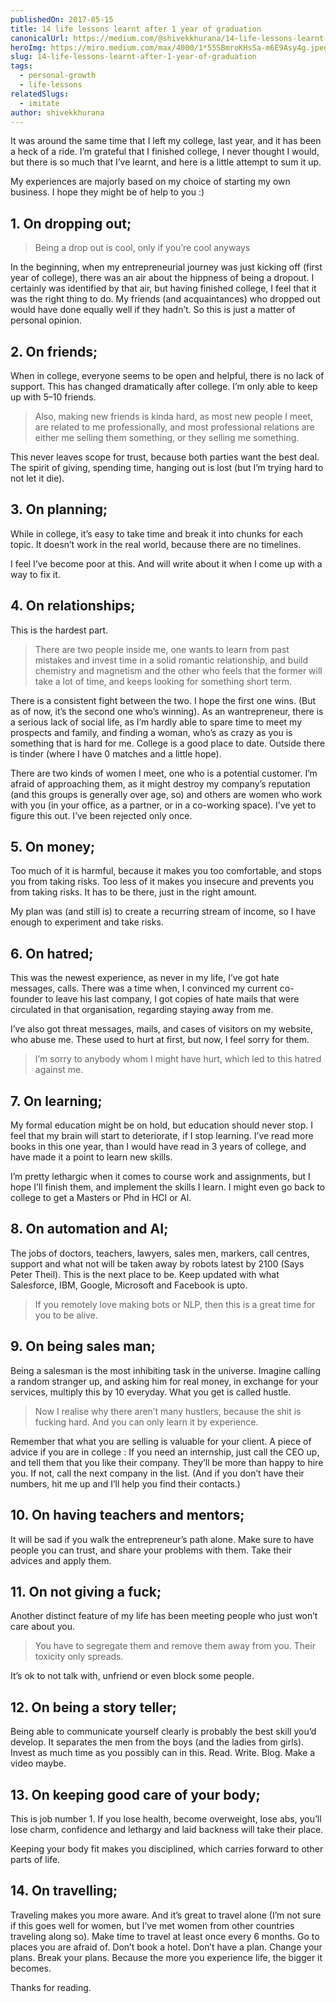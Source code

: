 ```yaml
---
publishedOn: 2017-05-15
title: 14 life lessons learnt after 1 year of graduation
canonicalUrl: https://medium.com/@shivekkhurana/14-life-lessons-learnt-after-1-year-of-graduation-423de966c4a0
heroImg: https://miro.medium.com/max/4000/1*55SBmroKHsSa-m6E9Asy4g.jpeg
slug: 14-life-lessons-learnt-after-1-year-of-graduation
tags:
  - personal-growth
  - life-lessons
relatedSlugs:
  - imitate
author: shivekkhurana
---
```


It was around the same time that I left my college, last year, and it has been a heck of a ride. I’m grateful that I finished college, I never thought I would, but there is so much that I’ve learnt, and here is a little attempt to sum it up.

My experiences are majorly based on my choice of starting my own business. I hope they might be of help to you :)

## 1. On dropping out;

> Being a drop out is cool, only if you’re cool anyways

In the beginning, when my entrepreneurial journey was just kicking off (first year of college), there was an air about the hippness of being a dropout. I certainly was identified by that air, but having finished college, I feel that it was the right thing to do. My friends (and acquaintances) who dropped out would have done equally well if they hadn’t. So this is just a matter of personal opinion.

## 2. On friends;

When in college, everyone seems to be open and helpful, there is no lack of support. This has changed dramatically after college. I’m only able to keep up with 5–10 friends.

> Also, making new friends is kinda hard, as most new people I meet, are related to me professionally, and most professional relations are either me selling them something, or they selling me something.

This never leaves scope for trust, because both parties want the best deal. The spirit of giving, spending time, hanging out is lost (but I’m trying hard to not let it die).

## 3. On planning;

While in college, it’s easy to take time and break it into chunks for each topic. It doesn’t work in the real world, because there are no timelines.

I feel I’ve become poor at this. And will write about it when I come up with a way to fix it.

## 4. On relationships;

This is the hardest part.

> There are two people inside me, one wants to learn from past mistakes and invest time in a solid romantic relationship, and build chemistry and magnetism and the other who feels that the former will take a lot of time, and keeps looking for something short term.

There is a consistent fight between the two. I hope the first one wins. (But as of now, it’s the second one who’s winning). As an wantrepreneur, there is a serious lack of social life, as I’m hardly able to spare time to meet my prospects and family, and finding a woman, who’s as crazy as you is something that is hard for me. College is a good place to date. Outside there is tinder (where I have 0 matches and a little hope).

There are two kinds of women I meet, one who is a potential customer. I’m afraid of approaching them, as it might destroy my company’s reputation (and this groups is generally over age, so) and others are women who work with you (in your office, as a partner, or in a co-working space). I’ve yet to figure this out. I’ve been rejected only once.

## 5. On money;

Too much of it is harmful, because it makes you too comfortable, and stops you from taking risks. Too less of it makes you insecure and prevents you from taking risks. It has to be there, just in the right amount.

My plan was (and still is) to create a recurring stream of income, so I have enough to experiment and take risks.

## 6. On hatred;

This was the newest experience, as never in my life, I’ve got hate messages, calls. There was a time when, I convinced my current co-founder to leave his last company, I got copies of hate mails that were circulated in that organisation, regarding staying away from me.

I’ve also got threat messages, mails, and cases of visitors on my website, who abuse me. These used to hurt at first, but now, I feel sorry for them.

> I’m sorry to anybody whom I might have hurt, which led to this hatred against me.

## 7. On learning;

My formal education might be on hold, but education should never stop. I feel that my brain will start to deteriorate, if I stop learning. I’ve read more books in this one year, than I would have read in 3 years of college, and have made it a point to learn new skills.

I’m pretty lethargic when it comes to course work and assignments, but I hope I’ll finish them, and implement the skills I learn. I might even go back to college to get a Masters or Phd in HCI or AI.

## 8. On automation and AI;

The jobs of doctors, teachers, lawyers, sales men, markers, call centres, support and what not will be taken away by robots latest by 2100 (Says Peter Theil). This is the next place to be. Keep updated with what Salesforce, IBM, Google, Microsoft and Facebook is upto.

> If you remotely love making bots or NLP, then this is a great time for you to be alive.

## 9. On being sales man;

Being a salesman is the most inhibiting task in the universe. Imagine calling a random stranger up, and asking him for real money, in exchange for your services, multiply this by 10 everyday. What you get is called hustle.

> Now I realise why there aren’t many hustlers, because the shit is fucking hard. And you can only learn it by experience.

Remember that what you are selling is valuable for your client.
A piece of advice if you are in college : If you need an internship, just call the CEO up, and tell them that you like their company. They’ll be more than happy to hire you. If not, call the next company in the list. (And if you don’t have their numbers, hit me up and I’ll help you find their contacts.)

## 10. On having teachers and mentors;

It will be sad if you walk the entrepreneur’s path alone. Make sure to have people you can trust, and share your problems with them. Take their advices and apply them.

## 11. On not giving a fuck;

Another distinct feature of my life has been meeting people who just won’t care about you.

> You have to segregate them and remove them away from you. Their toxicity only spreads.

It’s ok to not talk with, unfriend or even block some people.

## 12. On being a story teller;

Being able to communicate yourself clearly is probably the best skill you’d develop. It separates the men from the boys (and the ladies from girls). Invest as much time as you possibly can in this. Read. Write. Blog. Make a video maybe.

## 13. On keeping good care of your body;

This is job number 1. If you lose health, become overweight, lose abs, you’ll lose charm, confidence and lethargy and laid backness will take their place.

Keeping your body fit makes you disciplined, which carries forward to other parts of life.

## 14. On travelling;

Traveling makes you more aware. And it’s great to travel alone (I’m not sure if this goes well for women, but I’ve met women from other countries traveling along so). Make time to travel at least once every 6 months. Go to places you are afraid of. Don’t book a hotel. Don’t have a plan. Change your plans. Break your plans. Because the more you experience life, the bigger it becomes.

Thanks for reading.
